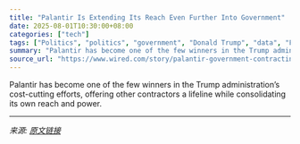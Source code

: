 ```yaml
---
title: "Palantir Is Extending Its Reach Even Further Into Government"
date: 2025-08-01T10:30:00+08:00
categories: ["tech"]
tags: ["Politics", "politics", "government", "Donald Trump", "data", "Firmed Up"]
summary: "Palantir has become one of the few winners in the Trump administration’s cost-cutting efforts, offering other contractors a lifeline while consolidating its own reach and power."
source_url: "https://www.wired.com/story/palantir-government-contracting-push/"
---
```


Palantir has become one of the few winners in the Trump administration’s cost-cutting efforts, offering other contractors a lifeline while consolidating its own reach and power.

---

*来源: [原文链接](https://www.wired.com/story/palantir-government-contracting-push/)*
